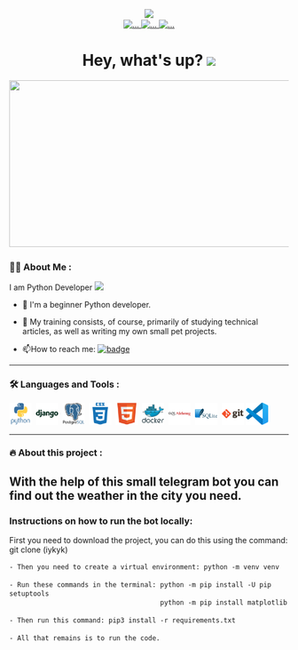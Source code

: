<div id="header" align="center">
  <img src="https://media.giphy.com/media/M9gbBd9nbDrOTu1Mqx/giphy.gif" width="100"/>
</div>

<div id="badges" align="center">
  <a href="https://kazan.hh.ru/resume/13f2fec9ff0d2d63710039ed1f676b654c4752">
    <img src="https://img.shields.io/badge/Head Hunter-red?style=for-the-badge" alt="..."/>
  </a>
  <a href="https://career.habr.com/skynet2024">
    <img src="https://img.shields.io/badge/Habr Career-gray?style=for-the-badge" alt="..."/>
  </a>
  <a href="https://t.me/codingfromhome">
    <img src="https://img.shields.io/badge/Telegram-blue?style=for-the-badge" alt="..."/>
  </a>
  <h1>
    Hey, what's up?
    <img src="https://media.giphy.com/media/hvRJCLFzcasrR4ia7z/giphy.gif" width="30px"/>
  </h1>
</div>

<div align="center">
  <img src="https://media.giphy.com/media/dWesBcTLavkZuG35MI/giphy.gif" width="600" height="300"/>
</div>

### :man_technologist: About Me :
I am Python Developer <img src="https://media.giphy.com/media/WUlplcMpOCEmTGBtBW/giphy.gif" width="30">
- :telescope: I'm a beginner Python developer.

- :seedling: My training consists, of course, primarily of studying technical articles, as well as writing my own small pet projects.

- :mailbox:How to reach me: [![badge](https://img.shields.io/badge/-HH.ru-red?style=flat)](https://kazan.hh.ru/resume/13f2fec9ff0d2d63710039ed1f676b654c4752)

---

### :hammer_and_wrench: Languages and Tools :
<div>
  <img src="https://github.com/devicons/devicon/blob/master/icons/python/python-original-wordmark.svg" title="Python" alt="Python" width="40" height="40"/>&nbsp;
  <img src="https://github.com/devicons/devicon/blob/master/icons/django/django-plain-wordmark.svg" title="Django" alt="Django" width="40" height="40"/>&nbsp;
  <img src="https://github.com/devicons/devicon/blob/master/icons/postgresql/postgresql-original-wordmark.svg" title="PostgreSQL" alt="PostgreSQL" width="40" height="40"/>&nbsp;
  <img src="https://github.com/devicons/devicon/blob/master/icons/css3/css3-plain-wordmark.svg"  title="CSS3" alt="CSS" width="40" height="40"/>&nbsp;
  <img src="https://github.com/devicons/devicon/blob/master/icons/html5/html5-original.svg" title="HTML5" alt="HTML" width="40" height="40"/>&nbsp;
  <img src="https://github.com/devicons/devicon/blob/master/icons/docker/docker-original-wordmark.svg" title="Docker" alt="Docker" width="40" height="40"/>&nbsp;
  <img src="https://github.com/devicons/devicon/blob/master/icons/sqlalchemy/sqlalchemy-original-wordmark.svg" title="sqlalchemy"  alt="sqlalchemy" width="40" height="40"/>&nbsp;
  <img src="https://github.com/devicons/devicon/blob/master/icons/sqlite/sqlite-original-wordmark.svg" title="sqlite" alt="sqlite" width="40" height="40"/>&nbsp;
  <img src="https://github.com/devicons/devicon/blob/master/icons/git/git-original-wordmark.svg" title="Git" **alt="Git" width="40" height="40"/>
  <img src="https://github.com/devicons/devicon/blob/master/icons/vscode/vscode-original.svg" title="VSCode" alt="VSCode" width="40" height="40"/>&nbsp;
</div>

---

### :fire: About this project :

<div>
  <h2>
    With the help of this small telegram bot you can find out the weather in the city you need.
  </h2>
  <h3>
    Instructions on how to run the bot locally: 
  </h3>
      First you need to download the project, you can do this using the command: git clone (iykyk)
  
    - Then you need to create a virtual environment: python -m venv venv
    
    - Run these commands in the terminal: python -m pip install -U pip setuptools
                                          python -m pip install matplotlib
                                          
    - Then run this command: pip3 install -r requirements.txt
    
    - All that remains is to run the code.
    
</div>
